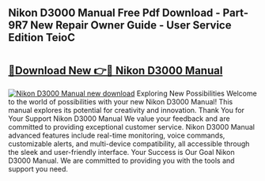 ## Nikon D3000 Manual Free Pdf Download - Part-9R7 New Repair Owner Guide - User Service Edition TeioC

# <h2><a href="http://cf11106.oget.top/?id=Nikon+D3000+Manual">🔗Download New 👉🔴 Nikon D3000 Manual</a></h2>

[![Nikon D3000 Manual new download](https://i.imgur.com/5g1atiW.png)](http://cf11106.oget.top/?id=Nikon+D3000+Manual)
Exploring New Possibilities Welcome to the world of possibilities with your new Nikon D3000 Manual! This manual explores its potential for creativity and innovation. Thank You for Your Support Nikon D3000 Manual We value your feedback and are committed to providing exceptional customer service. Nikon D3000 Manual advanced features include real-time monitoring, voice commands, customizable alerts, and multi-device compatibility, all accessible through the sleek and user-friendly interface. Your Success is Our Goal Nikon D3000 Manual. We are committed to providing you with the tools and support you need.
